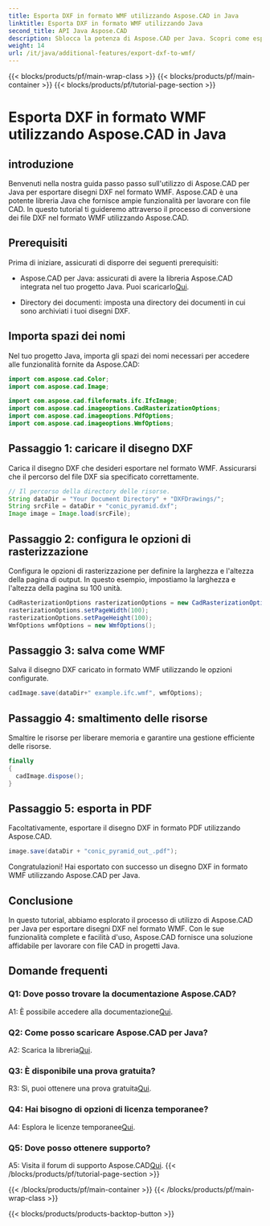 ```yaml
---
title: Esporta DXF in formato WMF utilizzando Aspose.CAD in Java
linktitle: Esporta DXF in formato WMF utilizzando Java
second_title: API Java Aspose.CAD
description: Sblocca la potenza di Aspose.CAD per Java. Scopri come esportare facilmente i disegni DXF nel formato WMF con il nostro tutorial dettagliato. Scarica la libreria, segui la nostra guida passo passo e migliora la gestione dei file CAD.
weight: 14
url: /it/java/additional-features/export-dxf-to-wmf/
---
```


{{< blocks/products/pf/main-wrap-class >}}
{{< blocks/products/pf/main-container >}}
{{< blocks/products/pf/tutorial-page-section >}}

# Esporta DXF in formato WMF utilizzando Aspose.CAD in Java

## introduzione

Benvenuti nella nostra guida passo passo sull'utilizzo di Aspose.CAD per Java per esportare disegni DXF nel formato WMF. Aspose.CAD è una potente libreria Java che fornisce ampie funzionalità per lavorare con file CAD. In questo tutorial ti guideremo attraverso il processo di conversione dei file DXF nel formato WMF utilizzando Aspose.CAD.

## Prerequisiti

Prima di iniziare, assicurati di disporre dei seguenti prerequisiti:

-  Aspose.CAD per Java: assicurati di avere la libreria Aspose.CAD integrata nel tuo progetto Java. Puoi scaricarlo[Qui](https://releases.aspose.com/cad/java/).

- Directory dei documenti: imposta una directory dei documenti in cui sono archiviati i tuoi disegni DXF.

## Importa spazi dei nomi

Nel tuo progetto Java, importa gli spazi dei nomi necessari per accedere alle funzionalità fornite da Aspose.CAD:

```java
import com.aspose.cad.Color;
import com.aspose.cad.Image;

import com.aspose.cad.fileformats.ifc.IfcImage;
import com.aspose.cad.imageoptions.CadRasterizationOptions;
import com.aspose.cad.imageoptions.PdfOptions;
import com.aspose.cad.imageoptions.WmfOptions;
```

## Passaggio 1: caricare il disegno DXF

Carica il disegno DXF che desideri esportare nel formato WMF. Assicurarsi che il percorso del file DXF sia specificato correttamente.

```java
// Il percorso della directory delle risorse.
String dataDir = "Your Document Directory" + "DXFDrawings/";
String srcFile = dataDir + "conic_pyramid.dxf";
Image image = Image.load(srcFile);
```

## Passaggio 2: configura le opzioni di rasterizzazione

Configura le opzioni di rasterizzazione per definire la larghezza e l'altezza della pagina di output. In questo esempio, impostiamo la larghezza e l'altezza della pagina su 100 unità.

```java
CadRasterizationOptions rasterizationOptions = new CadRasterizationOptions();
rasterizationOptions.setPageWidth(100);
rasterizationOptions.setPageHeight(100);
WmfOptions wmfOptions = new WmfOptions();
```

## Passaggio 3: salva come WMF

Salva il disegno DXF caricato in formato WMF utilizzando le opzioni configurate.

```java
cadImage.save(dataDir+" example.ifc.wmf", wmfOptions);
```

## Passaggio 4: smaltimento delle risorse

Smaltire le risorse per liberare memoria e garantire una gestione efficiente delle risorse.

```java
finally
{
  cadImage.dispose();
}
```

## Passaggio 5: esporta in PDF

Facoltativamente, esportare il disegno DXF in formato PDF utilizzando Aspose.CAD.

```java
image.save(dataDir + "conic_pyramid_out_.pdf"); 
```

Congratulazioni! Hai esportato con successo un disegno DXF in formato WMF utilizzando Aspose.CAD per Java.

## Conclusione

In questo tutorial, abbiamo esplorato il processo di utilizzo di Aspose.CAD per Java per esportare disegni DXF nel formato WMF. Con le sue funzionalità complete e facilità d'uso, Aspose.CAD fornisce una soluzione affidabile per lavorare con file CAD in progetti Java.

## Domande frequenti

### Q1: Dove posso trovare la documentazione Aspose.CAD?

 A1: È possibile accedere alla documentazione[Qui](https://reference.aspose.com/cad/java/).

### Q2: Come posso scaricare Aspose.CAD per Java?

 A2: Scarica la libreria[Qui](https://releases.aspose.com/cad/java/).

### Q3: È disponibile una prova gratuita?

R3: Sì, puoi ottenere una prova gratuita[Qui](https://releases.aspose.com/).

### Q4: Hai bisogno di opzioni di licenza temporanee?

 A4: Esplora le licenze temporanee[Qui](https://purchase.aspose.com/temporary-license/).

### Q5: Dove posso ottenere supporto?

 A5: Visita il forum di supporto Aspose.CAD[Qui](https://forum.aspose.com/c/cad/19).
{{< /blocks/products/pf/tutorial-page-section >}}

{{< /blocks/products/pf/main-container >}}
{{< /blocks/products/pf/main-wrap-class >}}

{{< blocks/products/products-backtop-button >}}
